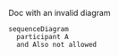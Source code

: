 Doc with an invalid diagram

```mermaid
sequenceDiagram
  participant A
  and Also not allowed
```

